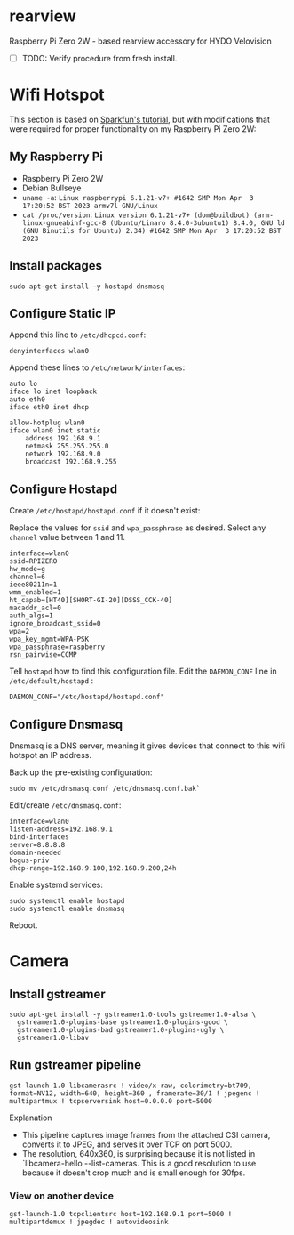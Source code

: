 # rearview
Raspberry Pi Zero 2W - based rearview accessory for HYDO Velovision

+ [ ] TODO: Verify procedure from fresh install.

# Wifi Hotspot

This section is based on [Sparkfun's tutorial](), but with modifications that were required for proper functionality on my Raspberry Pi Zero 2W:

## My Raspberry Pi

+ Raspberry Pi Zero 2W
+ Debian Bullseye
+ `uname -a`: `Linux raspberrypi 6.1.21-v7+ #1642 SMP Mon Apr  3 17:20:52 BST 2023 armv7l GNU/Linux`
+ `cat /proc/version`: `Linux version 6.1.21-v7+ (dom@buildbot) (arm-linux-gnueabihf-gcc-8 (Ubuntu/Linaro 8.4.0-3ubuntu1) 8.4.0, GNU ld (GNU Binutils for Ubuntu) 2.34) #1642 SMP Mon Apr  3 17:20:52 BST 2023`

## Install packages
```
sudo apt-get install -y hostapd dnsmasq
```

## Configure Static IP 

Append this line to `/etc/dhcpcd.conf`:
```
denyinterfaces wlan0
```

Append these lines to `/etc/network/interfaces`:
```
auto lo
iface lo inet loopback
auto eth0
iface eth0 inet dhcp

allow-hotplug wlan0
iface wlan0 inet static
	address 192.168.9.1
	netmask 255.255.255.0
	network 192.168.9.0
	broadcast 192.168.9.255
```

## Configure Hostapd

Create `/etc/hostapd/hostapd.conf` if it doesn't exist:

Replace the values for `ssid` and `wpa_passphrase` as desired.
Select any `channel` value between 1 and 11.
```
interface=wlan0
ssid=RPIZERO
hw_mode=g
channel=6
ieee80211n=1
wmm_enabled=1
ht_capab=[HT40][SHORT-GI-20][DSSS_CCK-40]
macaddr_acl=0
auth_algs=1
ignore_broadcast_ssid=0
wpa=2
wpa_key_mgmt=WPA-PSK
wpa_passphrase=raspberry
rsn_pairwise=CCMP
```

Tell `hostapd` how to find this configuration file. Edit the `DAEMON_CONF` line in `/etc/default/hostapd` :
```
DAEMON_CONF="/etc/hostapd/hostapd.conf"
```

## Configure Dnsmasq

Dnsmasq is a DNS server, meaning it gives devices that connect to this wifi hotspot an IP address.

Back up the pre-existing configuration:
```
sudo mv /etc/dnsmasq.conf /etc/dnsmasq.conf.bak`
```

Edit/create `/etc/dnsmasq.conf`:
```
interface=wlan0
listen-address=192.168.9.1
bind-interfaces
server=8.8.8.8
domain-needed
bogus-priv
dhcp-range=192.168.9.100,192.168.9.200,24h
```

Enable systemd services:
```
sudo systemctl enable hostapd
sudo systemctl enable dnsmasq
```

Reboot.

# Camera

## Install gstreamer

```
sudo apt-get install -y gstreamer1.0-tools gstreamer1.0-alsa \
  gstreamer1.0-plugins-base gstreamer1.0-plugins-good \
  gstreamer1.0-plugins-bad gstreamer1.0-plugins-ugly \
  gstreamer1.0-libav
```

## Run gstreamer pipeline

```
gst-launch-1.0 libcamerasrc ! video/x-raw, colorimetry=bt709, format=NV12, width=640, height=360 , framerate=30/1 ! jpegenc ! multipartmux ! tcpserversink host=0.0.0.0 port=5000
```

Explanation
+ This pipeline captures image frames from the attached CSI camera, converts it to JPEG, and serves it over TCP on port 5000.
+ The resolution, 640x360, is surprising because it is not listed in `libcamera-hello --list-cameras. This is a good resolution to use because it doesn't crop much and is small enough for 30fps.

### View on another device

```
gst-launch-1.0 tcpclientsrc host=192.168.9.1 port=5000 ! multipartdemux ! jpegdec ! autovideosink
```
